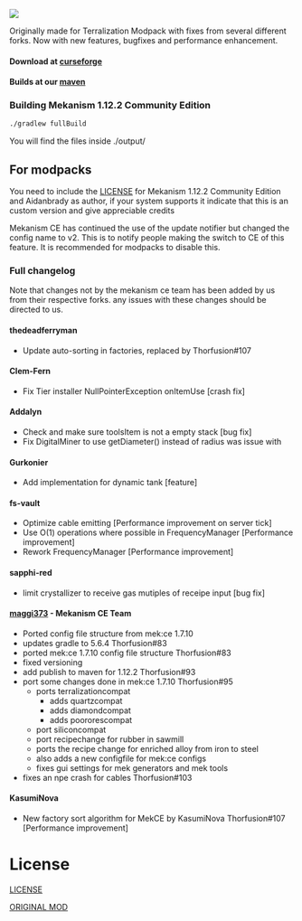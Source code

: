 ![](https://files.thorfusion.com/mekanism/MEKBANNERWHITE1122.png)

Originally made for Terralization Modpack with fixes from several different forks. Now with new features, bugfixes and performance enhancement.

#### Download at [curseforge](https://www.curseforge.com/minecraft/mc-mods/mekanism-ce)

#### Builds at our [maven](https://maven.thorfusion.com/ui/repos/tree/General/thorfusion/mekanism/Mekanism-1.12.2-Community-Edition)

### Building Mekanism 1.12.2 Community Edition

```bash
./gradlew fullBuild
```
You will find the files inside ./output/



## For modpacks
You need to include the [LICENSE](https://raw.githubusercontent.com/Thorfusion/Mekanism-1.7.10-Community-Edition/1.12.2/LICENSE.md) for Mekanism 1.12.2 Community Edition and Aidanbrady as author, if your system supports it indicate that this is an custom version and give appreciable credits

Mekanism CE has continued the use of the update notifier but changed the config name to v2. This is to notify people making the switch to CE of this feature. It is recommended for modpacks to disable this.

### Full changelog

Note that changes not by the mekanism ce team has been added by us from their respective forks. any issues with these changes should be directed to us.

#### thedeadferryman
+ Update auto-sorting in factories, replaced by Thorfusion#107

#### Clem-Fern
+ Fix Tier installer NullPointerException onItemUse [crash fix]

#### Addalyn
+ Check and make sure toolsItem is not a empty stack [bug fix]
+ Fix DigitalMiner to use getDiameter() instead of radius was issue with

#### Gurkonier
+ Add implementation for dynamic tank [feature]

#### fs-vault
+ Optimize cable emitting [Performance improvement on server tick]
+ Use O(1) operations where possible in FrequencyManager [Performance improvement]
+ Rework FrequencyManager [Performance improvement]

#### sapphi-red
+ limit crystallizer to receive gas mutiples of receipe input [bug fix]

#### [maggi373](https://github.com/maggi373) - Mekanism CE Team
+ Ported config file structure from mek:ce 1.7.10
+ updates gradle to 5.6.4 Thorfusion#83
+ ported mek:ce 1.7.10 config file structure Thorfusion#83
+ fixed versioning
+ add publish to maven for 1.12.2 Thorfusion#93
+ port some changes done in mek:ce 1.7.10 Thorfusion#95
  + ports terralizationcompat
    + adds quartzcompat
    + adds diamondcompat
    + adds poororescompat
  + port siliconcompat
  + port recipechange for rubber in sawmill
  + ports the recipe change for enriched alloy from iron to steel
  + also adds a new configfile for mek:ce configs
  + fixes gui settings for mek generators and mek tools
+ fixes an npe crash for cables Thorfusion#103

#### KasumiNova
+ New factory sort algorithm for MekCE by KasumiNova Thorfusion#107 [Performance improvement]

# License

[LICENSE](https://raw.githubusercontent.com/Thorfusion/Mekanism-1.7.10-Community-Edition/1.12.2/LICENSE.md)

[ORIGINAL MOD](https://github.com/mekanism/Mekanism)
